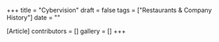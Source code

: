 +++
title = "Cybervision"
draft = false
tags = ["Restaurants & Company History"]
date = ""

[Article]
contributors = []
gallery = []
+++